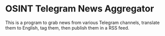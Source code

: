 # OSINT Telegram News Aggregator

This is a program to grab news from various Telegram channels, translate them to English, tag them, then publish them in a RSS feed.